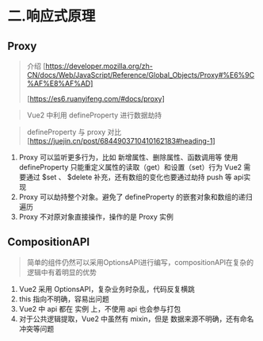 # 二.响应式原理

## Proxy

> 介绍 
> [https://developer.mozilla.org/zh-CN/docs/Web/JavaScript/Reference/Global_Objects/Proxy#%E6%9C%AF%E8%AF%AD]
>
> [https://es6.ruanyifeng.com/#docs/proxy]

> Vue2 中利用 defineProperty 进行数据劫持

> defineProperty 与 proxy 对比 [https://juejin.cn/post/6844903710410162183#heading-1]

1.  Proxy 可以监听更多行为，比如 新增属性、删除属性、函数调用等
   使用 defineProperty 只能重定义属性的读取（get）和设置（set）行为
   Vue2 需要通过 \$set 、 \$delete 补充，还有数组的变化也要通过劫持 push 等 api实现
2. Proxy 可以劫持整个对象。避免了 defineProperty  的嵌套对象和数组的递归遍历
3. Proxy 不对原对象直接操作，操作的是 Proxy 实例

## CompositionAPI

> 简单的组件仍然可以采用OptionsAPI进行编写，compositionAPI在复杂的逻辑中有着明显的优势

1. Vue2 采用 OptionsAPI，复杂业务时杂乱，代码反复横跳
2. this 指向不明确，容易出问题
3. Vue2 中 api 都在 实例 上，不使用 api 也会参与打包
4. 对于公共逻辑提取，Vue2 中虽然有 mixin，但是 数据来源不明确，还有命名冲突等问题